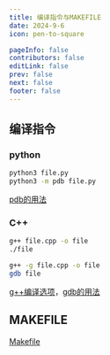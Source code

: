 ```yaml
---
title: 编译指令与MAKEFILE
date: 2024-9-6
icon: pen-to-square

pageInfo: false
contributors: false
editLink: false
prev: false
next: false
footer: false
---
```


## 编译指令

### python

```bash
python3 file.py
python3 -m pdb file.py
```

[pdb的用法](https://zhuanlan.zhihu.com/p/37294138)

### C++

```bash
g++ file.cpp -o file
./file

g++ -g file.cpp -o file
gdb file
```

[g++编译选项](https://blog.csdn.net/m0_47406832/article/details/133798293)，[gdb的用法](https://blog.csdn.net/weixin_45031801/article/details/134399664)

## MAKEFILE

[Makefile](https://seisman.github.io/how-to-write-makefile/overview.html)